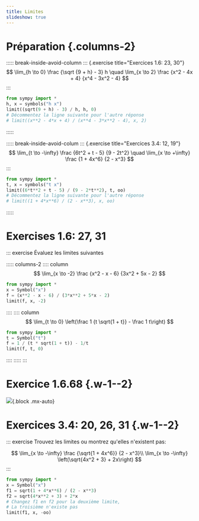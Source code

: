 ```yaml
---
title: Limites
slideshow: true
---
```


# Préparation {.columns-2}

::::: break-inside-avoid-column
::: {.exercise title="Exercices 1.6: 23, 30"}
$$
\lim_{h \to 0} \frac {\sqrt {9 + h} - 3} h
\quad
\lim_{x \to 2} \frac {x^2 - 4x + 4} {x^4 - 3x^2 - 4}
$$
:::

~~~ python {.run}
from sympy import *
h, x = symbols("h x")
limit((sqrt(9 + h) - 3) / h, h, 0)
# Décommentez la ligne suivante pour l'autre réponse
# limit((x**2 - 4*x + 4) / (x**4 - 3*x**2 - 4), x, 2)
~~~
:::::

::::: break-inside-avoid-colum
::: {.exercise title="Exercices 3.4: 12, 19"}
$$
\lim_{t \to -\infty} \frac {6t^2 + t - 5} {9 - 2t^2}
\quad
\lim_{x \to +\infty} \frac {1 + 4x^6} {2 - x^3}
$$
:::

~~~ python {.run}
from sympy import *
t, x = symbols("t x")
limit((6*t**2 + t - 5) / (9 - 2*t**2), t, oo)
# Décommentez la ligne suivante pour l'autre réponse
# limit((1 + 4*x**6) / (2 - x**3), x, oo)
~~~
:::::

# Exercises 1.6: 27, 31

::: exercise
Évaluez les limites suivantes

::::: columns-2
:::: column
$$
\lim_{x \to -2} \frac {x^2 - x - 6} {3x^2 + 5x - 2}
$$

~~~ python {.run}
from sympy import *
x = Symbol("x")
f = (x**2 - x - 6) / (3*x**2 + 5*x - 2)
limit(f, x, -2)
~~~
::::
:::: column
$$
\lim_{t \to 0} \left(\frac 1 {t \sqrt{1 + t}} - \frac 1 t\right)
$$

~~~ python {.run}
from sympy import *
t = Symbol("t")
f = 1 / (t * sqrt(1 + t)) - 1/t
limit(f, t, 0)
~~~
::::
:::::
:::

# Exercice 1.6.68 {.w-1--2}

![](/images/exercises/1.6.68.png){.block .mx-auto}

# Exercices 3.4: 20, 26, 31 {.w-1--2}

::: exercise
Trouvez les limites ou montrez qu'elles n'existent pas:

$$
\lim_{x \to -\infty} \frac {\sqrt{1 + 4x^6}} {2 - x^3}\\
\lim_{x \to -\infty} \left(\sqrt{4x^2 + 3} + 2x\right)
$$
:::

~~~ python {.run}
from sympy import *
x = Symbol("x")
f1 = sqrt(1 + 4*x**6) / (2 - x**3)
f2 = sqrt(4*x**2 + 3) + 2*x
# Changez f1 en f2 pour la deuxième limite,
# La troisième n'existe pas
limit(f1, x, -oo)
~~~